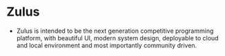 # Zulus

- Zulus is intended to be the next generation competitive programming platform,
  with beautiful UI, modern system design, deployable to cloud and local
  environment and most importantly community driven.
